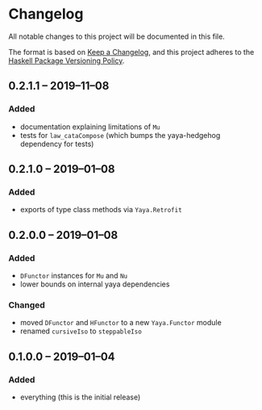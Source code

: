 # Changelog
All notable changes to this project will be documented in this file.

The format is based on [Keep a Changelog](https://keepachangelog.com/en/1.0.0/),
and this project adheres to the [Haskell Package Versioning Policy](https://pvp.haskell.org/).

## 0.2.1.1 – 2019–11–08
### Added
- documentation explaining limitations of `Mu`
- tests for `law_cataCompose` (which bumps the yaya-hedgehog dependency for tests)

## 0.2.1.0 – 2019–01–08
### Added
- exports of type class methods via `Yaya.Retrofit`

## 0.2.0.0 – 2019–01–08
### Added
- `DFunctor` instances for `Mu` and `Nu`
- lower bounds on internal yaya dependencies

### Changed
- moved `DFunctor` and `HFunctor` to a new `Yaya.Functor` module
- renamed `cursiveIso` to `steppableIso`

## 0.1.0.0 – 2019–01–04
### Added
- everything (this is the initial release)
